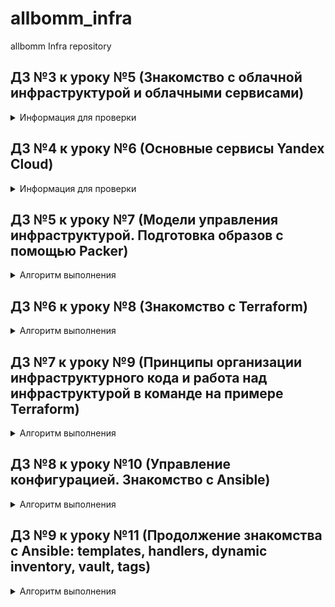 # allbomm_infra
allbomm Infra repository

## ДЗ №3 к уроку №5 (Знакомство с облачной инфраструктурой и облачными сервисами)

<details>
<summary>Информация для проверки</summary>

### Способ  подключения  к someinternalhost  в  одну команду (через jump host):
```sh
ssh -J appuser@178.154.254.143:22 appuser@10.128.0.35:22
```

### Для подключения к someinternalhost командой
```sh
ssh someinternalhost
```
#### 1. В /etc/hosts добавляем
```sh
10.128.0.35 someinternalhost
```
#### 2. В ~/.ssh/config добавляем
```sh
Host 10.128.0.*
    ProxyJump 178.154.254.143
```

bastion_IP=178.154.254.143
someinternalhost_IP=10.128.0.35

#### _SSL подключен_
#### pritunl_url = https://otusvpn.allbomm.ru/

</details>

## ДЗ №4 к уроку №6 (Основные сервисы Yandex Cloud)

<details>
<summary>Информация для проверки</summary>

testapp_IP=84.201.174.126
testapp_port=9292

</details>

## ДЗ №5 к уроку №7 (Модели управления инфраструктурой. Подготовка образов с помощью Packer)

<details>
<summary>Алгоритм выполнения</summary>

#### 1. В GitHub создана ветка packer-base
#### 2. Установлен Packer
#### 3. Создан "сервсиный аккаунт" в Yandex Cloud для Packer с ролью "editor"
#### 4. Создан "IAM key" для сервисного аккаунта
#### 5.1. Подготовлен образ для Packer [ubuntu16.json](packer/ubuntu16.json)

```json
{
    "builders": [
        {
            "type": "yandex",
            "service_account_key_file": "{{user `key`}}",
            "folder_id": "{{user `folder_id`}}",
            "zone": "ru-central1-a",
            "image_name": "reddit-base-{{timestamp}}",
            "image_family": "reddit-base",
            "source_image_family": "{{user `image`}}",
            "ssh_username": "ubuntu",
            "platform_id":  "standard-v2",
            "use_ipv4_nat": "true"
        }
    ],
    "provisioners": [
        {
            "type": "shell",
            "script": "scripts/install_ruby.sh",
            "execute_command": "sudo {{.Path}}"
        },
        {
            "type": "shell",
            "script": "scripts/install_mongodb.sh",
            "execute_command": "sudo {{.Path}}"
        },
        {
            "type": "shell",
            "script": "scripts/install_puma.sh"
        }
    ]
}
```
#### 5.2. Подготовлен файл описания переменных [variables.json.example](packer/variables.json.example)
```json
{
	"key": "example.key.json",
	"folder_id": "1234567890cc40vndnc3",
	"image": "ubuntu-1604-lts"
}
```

#### 5.3. Подготовлен example-файл ключа (важно для прохождения тестов) [example.key.json](packer/example.key.json)
```json
{
   "id": "01234567890123456789",
   "service_account_id": "0123456789abcdefghij",
   "created_at": "2021-06-27T11:21:31.490950066Z",
   "key_algorithm": "RSA_2048",
   "public_key": "-----BEGIN PUBLIC KEY-----\nA..................Z\n-----END PUBLIC KEY-----\n",
   "private_key": "-----BEGIN PRIVATE KEY-----\nA................Z==\n-----END PRIVATE KEY-----\n"
}
```

#### 5.4. Подготовлены скрипты установки компонентов внутри системы
[install_ruby.sh](packer/scripts/install_ruby.sh)
```sh
#!/bin/bash
# sleep используется для обхода ошибки Could not open lock file /var/lib/dpkg/lock-frontend - open (13: Permission denied)
sleep 30s
apt update -y
sleep 5s
apt install -y ruby-full ruby-bundler build-essential
```

[install_mongodb.sh](packer/scripts/install_mongodb.sh)
```sh
#!/bin/bash
# sleep используется для обхода ошибки Could not open lock file /var/lib/dpkg/lock-frontend - open (13: Permission denied)
sleep 5s
echo "deb [ arch=amd64,arm64 ] https://repo.mongodb.org/apt/ubuntu xenial/mongodb-org/4.2 multiverse" | sudo tee /etc/apt/sources.list.d/mongodb-org-4.2.list
wget -qO - https://www.mongodb.org/static/pgp/server-4.2.asc | sudo apt-key add -
sleep 15s
apt update -y
sleep 5s
apt install -y mongodb-org
sleep 10s
systemctl start mongod
sleep 1s
systemctl enable mongod
```

[install_puma.sh](packer/scripts/install_puma.sh)
```sh
#!/bin/bash
# sleep используется для обхода ошибки Could not open lock file /var/lib/dpkg/lock-frontend - open (13: Permission denied)
sleep 15s
sudo apt update -y
sleep 5s
sudo apt install -y git
sleep 5s
sudo apt install -y gem
sleep 5s
sudo gem install bundler
sleep 5s
cd /opt
sudo git clone -b monolith https://github.com/express42/reddit.git
sleep 5s
cd reddit
sudo bundle install
sleep 30s
sudo puma -d
sleep 5s
sudo tee /etc/systemd/system/puma.service<<EOF
[Unit]
Description=Puma HTTP Server
After=network.target

[Service]
Type=simple

WorkingDirectory=/opt/reddit
ExecStart=/usr/local/bin/puma

Restart=always

[Install]
WantedBy=multi-user.target
EOF
sleep 1s
sudo systemctl daemon-reload
sleep 1s
sudo systemctl enable puma
sleep 1s
sudo systemctl restart puma
sleep 300s
```

#### 6. Проверен файл конфигурации и запущена ВМ
```cmd
packer validate -var-file=./variables.json ./ubuntu16.json
packer build -var-file=./variables.json ./ubuntu16.json
```

После выполнения команд сервис будет запущен через 2-4 минуты и будет поступен по ссылке:

http://GLOBAL-VM-IP:9292/


![Image 5-7-1](images/hw5-l7-1.png)

![Image 5-7-2](images/hw5-l7-2.png)

</details>

## ДЗ №6 к уроку №8 (Знакомство с Terraform)
<details>
<summary>Алгоритм выполнения</summary>

OS Windows 10 x64

Скачали terraform: https://releases.hashicorp.com/terraform/1.0.2/terraform_1.0.2_windows_amd64.zip
Переместили файл terraform.exe в C:\Windows\System32 для удобства использования

Проверяем версии:
```cmd
yc version
```

```
Yandex.Cloud CLI 0.77.0 windows/amd64
```

При необходимости выполняем:
```
yc components update
```

```cmd
terraform -v
```

```
Terraform v1.0.2
on windows_amd64
```

Создаём ветку terraform-1 из main
Выполняем команду для получения информации:
```
yc config list
```
Создаём файл .\allbomm_infra\terraform\main.tf с содержимым

```
terraform {
  required_providers {
    yandex = {
      source = "yandex-cloud/yandex"
    }
  }
}

provider "yandex" {
  token     = "<OAuth>"
  cloud_id  = "<идентификатор облака>"
  folder_id = "<идентификатор каталога>"
  zone      = "ru-central1-a"
}
```

Инициализируем terraform командой:
```cmd
cd .\allbomm_infra\terraform
terraform init
```

Проверяем что после инициализации установился провайдер yandex-cloud
```cmd
terraform -v
```

```
Terraform v1.0.2
on windows_amd64
+ provider registry.terraform.io/yandex-cloud/yandex v0.61.0
```

Создаём сервисный аккаунт terraform-user в yandex cloud с ролью editor
```
# Узнаём FOLDER_ID
yc config list
# Создаём сервисный аккаунт terraform-user
yc iam service-account create --name terraform-user --folder-id $FOLDER_ID
# Получаем ID аккаунта terraform-user
yc iam service-account get terraform-user
# Добавляем роль editor аккаунту terraform-user
yc resource-manager folder add-access-binding --id $FOLDER_ID --role editor --service-account-id $ACCOUNT_ID
# Выгружаем key.json для аккаунта terraform-user
yc iam key create --service-account-id $ACCOUNT_ID --output C:/Users/MLW/.ssh/key-terraform-user.json
```

Редактируем файл main.tf (процесс был многоитерационный, но опишу одним пунктом)
Примечание: секция terraform закомментирована, с ней не проходите тесты, а без неё на Windows не работало.
```
#terraform {
#  required_providers {
#    yandex = {
#      source = "yandex-cloud/yandex"
#    }
#  }
#}

provider "yandex" {
  service_account_key_file = var.service_account_key_file
  cloud_id  = var.cloud_id
  folder_id = var.folder_id
  zone      = var.zone
}

resource "yandex_compute_instance" "app" {
  name  = "reddit-app"

  resources {
    cores  = 2
    core_fraction = 100
    memory = 2
  }

  boot_disk {
    initialize_params {
      image_id = var.image_id
    }
  }

  network_interface {
    subnet_id = var.subnet_id
    nat       = true
  }

  metadata = {
    ssh-keys = "ubuntu:${file(var.public_key_path)}"
  }

  connection {
    type  = "ssh"
    host  = self.network_interface.0.nat_ip_address
    user  = "ubuntu"
    agent = false
    private_key = file(var.private_key_path)
  }

  provisioner "file" {
    source      = "files/puma.service"
    destination = "/tmp/puma.service"
  }

  provisioner "remote-exec" {
    script = "files/deploy.sh"
  }
}
```

Создаём файл вывода информации о виртуальной машине outputs.tf
```
output "external_ip_address_app" {
  value = yandex_compute_instance.app.network_interface.0.nat_ip_address
}
```

Создаём файлы puma.service и deploy.sh, дла разворачивания сервисов внутри ВМ
files/puma.service
```
[Unit]
Description=Puma HTTP Server
After=network.target

[Service]
Type=simple
User=ubuntu
WorkingDirectory=/home/ubuntu/reddit
ExecStart=/bin/bash -lc 'puma'
Restart=always

[Install]
WantedBy=multi-user.target
```
files/deploy.sh
```
#!/bin/bash
sleep 15s
set -e
APP_DIR=${1:-$HOME}
sudo apt-get install -y git
sleep 5s
git clone -b monolith https://github.com/express42/reddit.git $APP_DIR/reddit
cd $APP_DIR/reddit
bundle install
sudo mv /tmp/puma.service /etc/systemd/system/puma.service
sudo systemctl start puma
sudo systemctl enable puma
```

Создаём файл variables.tf, содержащий описание входных переменных в main.tf
```
variable "cloud_id" {
  description = "Cloud"
}
variable "folder_id" {
  description = "Folder"
}
variable "zone" {
  description = "Zone"
  # Значение по умолчанию
  default = "ru-central1-a"
}
variable "public_key_path" {
  # Описание переменной
  description = "PUBLIC ssh key"
}
variable "image_id" {
  description = "Disk image"
}
variable "subnet_id" {
  description = "Subnet"
}
variable "service_account_key_file" {
  description = "key .json"
}
variable "private_key_path" {
  description = "PRIVATE ssh key"
}
```

Создаём файлы terraform.tfvars и terraform.tfvars.example, содержащие значения переменных, объявленных в файле variables.tf
```
cloud_id = "0123456789abc"
folder_id = "0123456789abc"
zone = "ru-central1-a"
image_id = "0123456789abc"
public_key_path = "~/.ssh/ubuntu.pub"
subnet_id = "0123456789abc0"
service_account_key_file = "terraformkey.json"
private_key_path = "~/.ssh/ubuntu"
```

Выполняем команды:
```
terraform plan
terraform apply
```

И получаем вывод:
```
Apply complete! Resources: 1 added, 0 changed, 1 destroyed.
Outputs:
external_ip_address_app = ***.***.***.***
```

Сервис доступен по адресу http://IP:9292

После проверки работы сервиса выполняем команду:
```
terraform destroy
```

Перед коммитом в .gitignore добавляем:
```
.terraform/
*.tfstate
*.tfvars
.terraform.lock.hcl
```

</details>

## ДЗ №7 к уроку №9 (Принципы организации инфраструктурного кода и работа над инфраструктурой в команде на примере Terraform)
<details>
<summary>Алгоритм выполнения</summary>

Создаём ветку terraform-2 из main

Добавили в `main.tf` информацию об IP:

```
resource "yandex_vpc_network" "app-network" {
  name = "reddit-app-network"
}

resource "yandex_vpc_subnet" "app-subnet" {
  name           = "reddit-app-subnet"
  zone           = "ru-central1-a"
  network_id     = "${yandex_vpc_network.app-network.id}"
  v4_cidr_blocks = ["192.168.10.0/24"]
}

```

Подготовили файлы для инстансов `app` и `db` в папке `terraform\modules\*`

Подготовили `storage-bucket.tf` файл

Подготовили 2 директории `terraform/stage` и `terraform/prod` для условного разделения окружения.

После проверки работы выполняем команду:

``` cmd
cd terraform/prod
# или cd terraform/stage
terraform init
terraform plan
terraform apply
```

Предварительно должен быть создан файл terraform.tfvars, по аналогии с terraform.tfvars.example

</details>

## ДЗ №8 к уроку №10 (Управление конфигурацией. Знакомство с Ansible)
<details>
<summary>Алгоритм выполнения</summary>

Создаём ветку ansible-1 из terraform-2

Добавили папку `.\ansible`

Добавили файл:

`.\ansible\requirements.txt`

```
ansible>=2.4
```

Произвели установку ansible по инструкции -- https://docs.ansible.com/ansible/latest/installation_guide/intro_installation.html

Создали Inventory файл `.\ansible\inventory` на основе информации об инстансах, предварительно запущенных через terraform

```
[app]
appserver ansible_host=178.19.131.97

[db]
dbserver ansible_host=178.19.131.124
```

Создали файл `.\ansible\ansible.cfg`

```
[defaults]
inventory = ./inventory
remote_user = ubuntu
private_key_file = ~/.ssh/appuser
host_key_checking = False
retry_files_enabled = False
```

Cоздали файл `.\ansible\inventory.yml` по аналогии с inventory, но в формате yml (Альтернативный формат inventory файла)
```
app:
  hosts:
    appserver:
      ansible_host: 178.19.131.97

db:
  hosts:
    dbserver:
      ansible_host: 178.19.130.124

```

Создали файл плейбука `.\ansible\clone.yml`
```
---
- name: Clone
  hosts: app
  become: true
  tasks:
    - name: Clone repo
      git:
        repo: https://github.com/express42/reddit.git
        dest: /home/appuser/reddit
```
Проверка и запуск выполнялись практически после каждого изменения.

Для проверки необходимо выполнить:
```
cd ./allbomm_infra/ansible
ansible-playbook clone.yml -i inventory.yml
ansible all -m ping -i inventory.yml
```

</details>

## ДЗ №9 к уроку №11 (Продолжение знакомства с Ansible: templates, handlers, dynamic inventory, vault, tags)
<details>
<summary>Алгоритм выполнения</summary>

Создаём ветку ansible-2 из ansible-1

Создали файлы плейбуков `reddit_app.yml (reddit_app_one_play.yml)` и `reddit_app2.yml (reddit_app_multiple_plays.yml)`.

`reddit_app_one_play.yml`
```
---
- name: Configure hosts & deploy application
  hosts: all
  vars:
    mongo_bind_ip: 0.0.0.0
    db_host: 178.19.131.124
  tasks:
    - name: Change mongo config file
      become: true
      template:
        src: templates/mongod.conf.j2
        dest: /etc/mongod.conf
        mode: 0644
      tags: db-tag
      notify: restart mongod

    - name: Add unit file for Puma
      become: true
      copy:
        src: files/puma.service
        dest: /etc/systemd/system/puma.service
      tags: app-tag
      notify: reload puma

    - name: enable puma
      become: true
      systemd: name=puma enabled=yes
      tags: app-tag

    - name: Add config for DB connection
      template:
        src: templates/db_config.j2
        dest: /home/ubuntu/db_config
      tags: app-tag

    - name: install git
      become: yes
      apt: name=git state=present
      tags: deploy-tag

    - name: Fetch the latest version of application code
      git:
        repo: 'https://github.com/express42/reddit.git'
        dest: /home/ubuntu/reddit
        version: monolith
      tags: deploy-tag
      notify: reload puma

    - name: Bundle install
      bundler:
        state: present
        chdir: /home/ubuntu/reddit
      tags: deploy-tag


  handlers:
    - name: restart mongod
      become: true
      service:
        name: mongod
        state: restarted

    - name: reload puma
      become: true
      systemd:
        name: puma
        state: restarted
```

`reddit_app_multiple_plays.yml`
```
---
- name: Configure MongoDB
  hosts: db
  tags: db-tag
  become: true
  vars:
    mongo_bind_ip: 0.0.0.0
  tasks:
    - name: Change mongo config file
      template:
        src: templates/mongod.conf.j2
        dest: /etc/mongod.conf
        mode: 0644
      notify: restart mongod

  handlers:
  - name: restart mongod
    service: name=mongod state=restarted

- name: Configure App
  hosts: app
  tags: app-tag
  become: true
  vars:
   db_host: 178.19.131.124
  tasks:
    - name: Add unit file for Puma
      copy:
        src: files/puma.service
        dest: /etc/systemd/system/puma.service
      notify: reload puma

    - name: Add config for DB connection
      template:
        src: templates/db_config.j2
        dest: /home/ubuntu/db_config
        owner: ubuntu
        group: ubuntu

    - name: enable puma
      systemd: name=puma enabled=yes

  handlers:
  - name: reload puma
    systemd:
      name: puma
      state: restarted

- name: Deploy App
  hosts: app
  tags: deploy-tag
  tasks:
    - name: install git
      become: yes
      apt: name=git state=present

    - name: Fetch the latest version of application code
      git:
        repo: 'https://github.com/express42/reddit.git'
        dest: /home/ubuntu/reddit
        version: monolith
      notify: restart puma

    - name: Bundle install
      bundler:
        state: present
        chdir: /home/ubuntu/reddit

  handlers:
    - name: restart puma
      become: true
      systemd:
        name: puma
        state: restarted
```

Создали файлы плейбуков `site.yml`, `app.yml`, `db.yml`, `deploy.yml` на основе `reddit_app_*.yml`

`site.yml`
```
---
- import_playbook: db.yml
- import_playbook: app.yml
- import_playbook: deploy.yml
```

`app.yml`
```
---
- name: Configure App
  hosts: app
  become: true
  vars:
   db_host: "10.10.185.94"
  tasks:
    - name: Add unit file for Puma
      copy:
        src: files/puma.service
        dest: /etc/systemd/system/puma.service
      notify: reload puma

    - name: Add config for DB connection
      template:
        src: templates/db_config.j2
        dest: /home/ubuntu/db_config
        owner: ubuntu
        group: ubuntu

    - name: enable puma
      systemd:
        name: puma
        enabled: true

  handlers:
  - name: reload puma
    systemd:
      name: puma
      state: restarted
```

`db.yml`
```
---
- name: Configure MongoDB
  hosts: db
  become: true
  vars:
    mongo_bind_ip: 0.0.0.0
  tasks:
    - name: Change mongo config file
      template:
        src: templates/mongod.conf.j2
        dest: /etc/mongod.conf
        mode: 0644
      notify: restart mongod

  handlers:
  - name: restart mongod
    service:
      name: mongod
      state: restarted
```

`deploy.yml`
```
---
- name: Deploy App
  hosts: app
  tasks:
    - name: install git
      become: true
      apt:
        name: git
        state: present

    - name: Fetch the latest version of application code
      git:
        repo: 'https://github.com/express42/reddit.git'
        dest: /home/ubuntu/reddit
        version: monolith
      notify: restart puma

    - name: Bundle install
      bundler:
        state: present
        chdir: /home/ubuntu/reddit

  handlers:
    - name: restart puma
      become: true
      systemd:
        name: puma
        state: restarted
```

Создали плейбуки для packer `packer_app.yml` и `packer_db.yml`

`packer_app.yml`
```
---
- name: Ruby
  hosts: all
  become: true

  tasks:
    - name: Install Ruby
      apt:
        name: "{{ item }}"
        state: present
        update_cache: true
      loop:
        - ruby-full
        - ruby-bundler
        - build-essential
```

`packer_db.yml`
```
---
- name: Install MongoDB 4.2
  hosts: all
  become: true

  tasks:
  # Add mongo-db repo
  - name: Add key
    apt_key:
      url: https://www.mongodb.org/static/pgp/server-4.2.asc
      state: present

  - name: Add repo
    apt_repository:
      repo: deb [ arch=amd64,arm64 ] http://repo.mongodb.org/apt/ubuntu xenial/mongodb-org/4.2 multiverse
      state: present


  - name: Install mongodb
    apt:
      name: mongodb-org
      state: present
      update_cache: true

  - name: Enable mongod
    systemd:
      name: mongod
      enabled: true
```

Изменили секции provisioners в файлах пакера `packer/app.json` и `packer/db.json`.

`packer/app.json`
```
{
    "builders": [
        {
          "type": "yandex",
          "service_account_key_file": "{{user `key_path`}}",
          "folder_id": "{{user `folder_id`}}",
          "source_image_family": "{{user `source_image_type`}}",
          "image_name": "reddit-base-{{timestamp}}",
          "image_family": "reddit-base",
          "subnet_id": "{{user `subnet_id`}}",
          "use_ipv4_nat": true,
          "ssh_username": "{{user `username`}}",
          "platform_id": "standard-v1",
          "serial_log_file": "console.log"
        }
    ],
    "provisioners": [
        {
            "type": "ansible",
            "playbook_file": "ansible/packer_app.yml"
        }
    ]
}
```

`packer/db.json`
```
{
    "builders": [
        {
          "type": "yandex",
          "service_account_key_file": "{{user `key_path`}}",
          "folder_id": "{{user `folder_id`}}",
          "source_image_family": "{{user `source_image_type`}}",
          "image_name": "reddit-base-{{timestamp}}",
          "image_family": "reddit-base",
          "subnet_id": "{{user `subnet_id`}}",
          "use_ipv4_nat": true,
          "ssh_username": "{{user `username`}}",
          "platform_id": "standard-v1",
          "serial_log_file": "console.log"
        }
    ],
    "provisioners": [
        {
            "type": "ansible",
            "playbook_file": "ansible/packer_db.yml"
        }
    ]
}
```

Обновили `.gitignore`, исключив файлы `*.retry`
```
# packer
packer/variables.json

# terraform
.terraform/
*.tfstate
*.tfvars
.terraform.lock.hcl
*.tfstate.*.backup
*.tfstate.backup

# ansible
*.retry
```

Попровили файлы `packer/key.json.example` и `packer/variables.json.example` для тестов

## Для проверки необходимо выполнить:
```sh
# ansible
cd allbomm_infra/ansible
ansible-playbook reddit_app_multiple_plays.yml
```
и
```sh
# packer
cd allbomm_infra/packer
packer build -var-file packer/variables.json packer/app.json
packer build -var-file packer/variables.json packer/db.json
```

и перейти по ссылке созданного сервиса
http://APP_SERVER_IP:9292/

</details>
